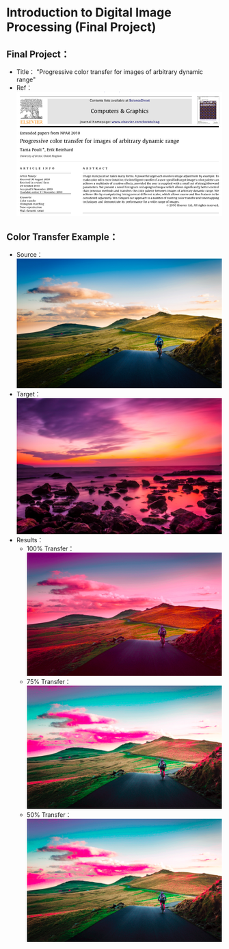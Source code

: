 # Introduction to Digital Image Processing (Final Project)

## Final Project：
- Title：
    "Progressive color transfer for images of arbitrary dynamic range"
- Ref：
    ![](image.png)


## Color Transfer Example：
- Source： ![](source/source_01.jpg)
- Target： ![](target/target_01.jpg)
- Results：
    - 100% Transfer： ![](output/ColorTransfer_perc100.png)
    - 75% Transfer： ![](output/ColorTransfer_perc75.png)
    - 50% Transfer： ![](output/ColorTransfer_perc50.png)
